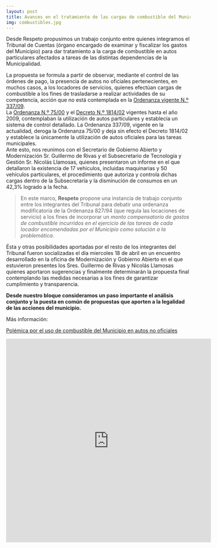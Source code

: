 ```yaml
---
layout: post
title: Avances en el tratamiento de las cargas de combustible del Municipio
img: combustibles.jpg
---
```


Desde Respeto propusimos un trabajo conjunto entre quienes integramos el Tribunal de Cuentas (órgano encargado de examinar y fiscalizar los gastos del Municipio) para dar tratamiento a la carga de combustible en autos particulares afectados a tareas de las distintas dependencias de la Municipalidad.

La propuesta se formula a partir de observar, mediante el control de las órdenes de pago, la presencia de autos no oficiales pertenecientes, en muchos casos, a los locadores de servicios, quienes efectúan cargas de combustible a los fines de trasladarse a realizar actividades de su competencia, acción que no está contemplada en la [Ordenanza vigente N.º 337/09]({{site.baseurl}}/archivos/ordenanza337_09.pdf).  
La [ Ordenanza N.º 75/00]({{site.baseurl}}/archivos/ordenanza75_00.pdf) y el [ Decreto N.º 1814/02]({{site.baseurl}}/archivos/ordenanza1814_02.pdf)  vigentes hasta el año 2009, contemplaban la utilización de autos particulares y establecía un sistema de control detallado. La Ordenanza 337/09, vigente en la actualidad, deroga la Ordenanza 75/00 y deja sin efecto el Decreto 1814/02 y establece la únicamente la utilización de autos oficiales para las tareas municipales.  
Ante esto, nos reunimos con el Secretario de Gobierno Abierto y Modernización Sr. Guillermo de Rivas y el Subsecretario de Tecnología y Gestión Sr. Nicolás Llamosas, quienes presentaron un informe en el que detallaron la existencia de 17 vehículos, incluidas maquinarias y 50 vehículos particulares, el procedimiento que autoriza y controla dichas cargas dentro de la Subsecretaría y la disminución de consumos en un 42,3% logrado a la fecha.  

> En este marco, __Respeto__ propone una instancia de trabajo conjunto entre los integrantes del Tribunal para debatir una ordenanza modificatoria de la Ordenanza 827/94 (que regula las locaciones de servicio) a los fines de incorporar un _monto compensatorio de gastos de combustible incurridos en el ejercicio de las tareas de cada locador encomendadas por el Municipio como solución a la problemática_.

Ésta y otras posibilidades aportadas por el resto de los integrantes del Tribunal fueron socializadas el día miercoles 18 de abril en un encuentro desarrollado en la oficina de Modernización y Gobierno Abierto en el que estuvieron presentes los Sres. Guillermo de Rivas y Nicolás Llamosas quienes aportaron sugerencias y finalmente determinarán la propuesta final contemplando las medidas necesarias a los fines de garantizar cumplimiento y transparencia.

__Desde  nuestro bloque consideramos un paso importante el análisis conjunto y la puesta en común de propuestas que aporten a la legalidad de las acciones del municipio.__


Más información:

[Polémica por el uso de combustible del Municipio en autos no oficiales](http://www.puntal.com.ar/noticia/Polemica-por-el-uso-de-combustible-del-Municipio-en-autos-no-oficiales-20180409-0101.html)

<iframe src="https://www.facebook.com/plugins/video.php?href=https%3A%2F%2Fwww.facebook.com%2FSomosRioCuarto%2Fvideos%2F1702794813089930%2F&show_text=1&width=560" width="560" height="557" style="border:none;overflow:hidden" scrolling="no" frameborder="0" allowTransparency="true" allow="encrypted-media" allowFullScreen="true"></iframe>
